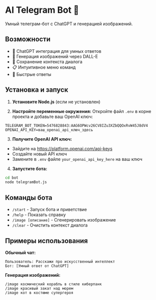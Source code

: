 # AI Telegram Bot 🤖

Умный телеграм-бот с ChatGPT и генерацией изображений.

## Возможности

- 💬 ChatGPT интеграция для умных ответов
- 🎨 Генерация изображений через DALL-E
- 🧠 Сохранение контекста диалога
- 📋 Интуитивное меню команд
- 🚀 Быстрые ответы

## Установка и запуск

1. **Установите Node.js** (если не установлен)

2. **Настройте переменные окружения:**
Откройте файл `.env` в корне проекта и добавьте ваш OpenAI ключ:
```
TELEGRAM_BOT_TOKEN=5476828843:AAG6OPWcv26CV8IZu3XZbQQOxRvW45J8dV4
OPENAI_API_KEY=ваш_openai_api_ключ_здесь
```

3. **Получите OpenAI API ключ:**
- Зайдите на https://platform.openai.com/api-keys
- Создайте новый API ключ
- Замените в `.env` файле `your_openai_api_key_here` на ваш ключ

4. **Запустите бота:**
```bash
cd bot
node telegramBot.js
```

## Команды бота

- `/start` - Запуск бота и приветствие
- `/help` - Показать справку
- `/image [описание]` - Сгенерировать изображение
- `/clear` - Очистить контекст диалога

## Примеры использования

**Обычный чат:**
```
Пользователь: Расскажи про искусственный интеллект
Бот: [Умный ответ от ChatGPT]
```

**Генерация изображений:**
```
/image космический корабль в стиле киберпанк
/image красивый закат над морем
/image кот в костюме супергероя
```
